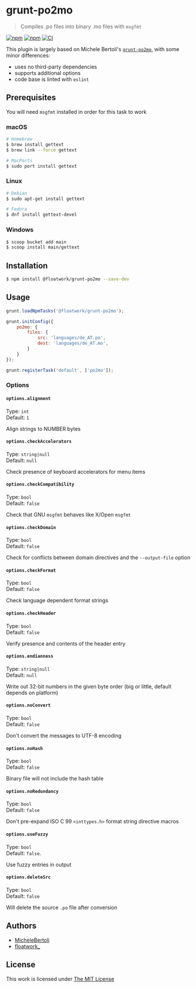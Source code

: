 # grunt-po2mo

> Compiles .po files into binary .mo files with `msgfmt`

[![npm](https://flat.badgen.net/npm/license/@floatwork/grunt-po2mo)](https://www.npmjs.org/package/@floatwork/grunt-po2mo)
[![npm](https://flat.badgen.net/npm/v/@floatwork/grunt-po2mo)](https://www.npmjs.org/package/@floatwork/grunt-po2mo)
[![CI](https://img.shields.io/github/actions/workflow/status/fltwrk/grunt-po2mo/default.yml?style=flat-square)](https://github.com/fltwrk/grunt-po2mo/actions)

This plugin is largely based on Michele Bertoli's [`grunt-po2mo`](https://www.npmjs.com/package/grunt-po2mo), with some minor differences:

- uses no third-party dependencies
- supports additional options
- code base is linted with `eslint`

## Prerequisites

You will need `msgfmt` installed in order for this task to work

### macOS

```sh
# Homebrew
$ brew install gettext
$ brew link --force gettext

# MacPorts
$ sudo port install gettext
```

### Linux

```sh
# Debian
$ sudo apt-get install gettext

# Fedora
$ dnf install gettext-devel
```

### Windows

```sh
$ scoop bucket add main
$ scoop install main/gettext
```

## Installation

```sh
$ npm install @floatwork/grunt-po2mo --save-dev
```

## Usage

```js
grunt.loadNpmTasks('@floatwork/grunt-po2mo');

grunt.initConfig({
	po2mo: {
		files: {
			src: 'languages/de_AT.po',
			dest: 'languages/de_AT.mo',
		}
	}
});

grunt.registerTask('default', ['po2mo']);
```

### Options

#### `options.alignment`

Type: `int`  
Default: `1`  

Align strings to NUMBER bytes

#### `options.checkAccelerators`

Type: `string|null`  
Default: `null`  

Check presence of keyboard accelerators for menu items

#### `options.checkCompatibility`

Type: `bool`  
Default: `false`  

Check that GNU `msgfmt` behaves like X/Open `msgfmt`

#### `options.checkDomain`

Type: `bool`  
Default: `false`  

Check for conflicts between domain directives and the `--output-file` option

#### `options.checkFormat`

Type: `bool`  
Default: `false`  

Check language dependent format strings

#### `options.checkHeader`

Type: `bool`  
Default: `false`  

Verify presence and contents of the header entry

#### `options.endianness`

Type: `string|null`  
Default: `null`  

Write out 32-bit numbers in the given byte order (big or little, default depends on platform)

#### `options.noConvert`

Type: `bool`  
Default: `false`  

Don't convert the messages to UTF-8 encoding

#### `options.noHash`

Type: `bool`  
Default: `false`  

Binary file will not include the hash table 

#### `options.noRedundancy`

Type: `bool`  
Default: `false`  

Don't pre-expand ISO C 99 `<inttypes.h>` format string directive macros

#### `options.useFuzzy`

Type: `bool`  
Default: `false`.  

Use fuzzy entries in output

#### `options.deleteSrc`

Type: `bool`  
Default: `false`  

Will delete the source `.po` file after conversion

## Authors

- [MicheleBertoli](https://github.com/MicheleBertoli/)
- [floatwork_](https://github.com/fltwrk/)

## License

This work is licensed under [The MIT License](LICENSE)
